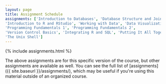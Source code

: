 ```yaml
---
layout: page
title: Assignment Schedule
assignments: ['Introduction to Databases', 'Database Structure and Joins',
'Introduction to R and RStudio', 'Working with Data', 'Data Visualization',
'Programming Fundamentals 1', 'Programming Fundamentals 2',
'Version Control Basics', 'Integrating R and SQL', 'Putting It All Together',
'The Unix Shell']
---
```


{% include assignments.html %}

The above assignments are for this specific version of the course, but other
assignments are available as well. You can see the full list of
[assignments]({{ site.baseurl }}/assignments/), which may be useful if you're using this material
outside of an organized course.

<!-- Schedule Management
- Update the `assignments:` list with `title:` from `assignments/` files. 
- Add 'Template' to `assignments:` to view the course template from `docs/`. 
- The remaining content should be left AS IS.
'Creating and Automating Worflows','Producing Documents with R',
-->
